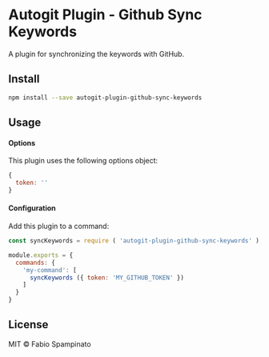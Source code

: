 # Autogit Plugin - Github Sync Keywords

A plugin for synchronizing the keywords with GitHub.

## Install

```sh
npm install --save autogit-plugin-github-sync-keywords
```

## Usage

#### Options

This plugin uses the following options object:

```js
{
  token: ''
}
```

#### Configuration

Add this plugin to a command:

```js
const syncKeywords = require ( 'autogit-plugin-github-sync-keywords' );

module.exports = {
  commands: {
    'my-command': [
      syncKeywords ({ token: 'MY_GITHUB_TOKEN' })
    ]
  }
}
```

## License

MIT © Fabio Spampinato
